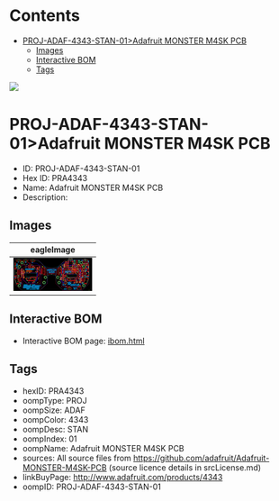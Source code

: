 



Contents
========

* [PROJ-ADAF-4343-STAN-01>Adafruit MONSTER M4SK PCB](#proj-adaf-4343-stan-01adafruit-monster-m4sk-pcb)
	* [Images](#images)
	* [Interactive BOM](#interactive-bom)
	* [Tags](#tags)
  
![][im]
# PROJ-ADAF-4343-STAN-01>Adafruit MONSTER M4SK PCB

- ID: PROJ-ADAF-4343-STAN-01
- Hex ID: PRA4343
- Name: Adafruit MONSTER M4SK PCB
- Description: 

## Images
  
  

|eagleImage|
| :---: |
|[![eagleImage](eagleImage_140.png)](eagleImage_.png)|

## Interactive BOM

- Interactive BOM page: [ibom.html](kicad/bom/ibom.html)

## Tags

- hexID: PRA4343
- oompType: PROJ
- oompSize: ADAF
- oompColor: 4343
- oompDesc: STAN
- oompIndex: 01
- oompName: Adafruit MONSTER M4SK PCB
- sources: All source files from https://github.com/adafruit/Adafruit-MONSTER-M4SK-PCB (source licence details in srcLicense.md)
- linkBuyPage: http://www.adafruit.com/products/4343
- oompID: PROJ-ADAF-4343-STAN-01



[im]: eagleImage_450.png
